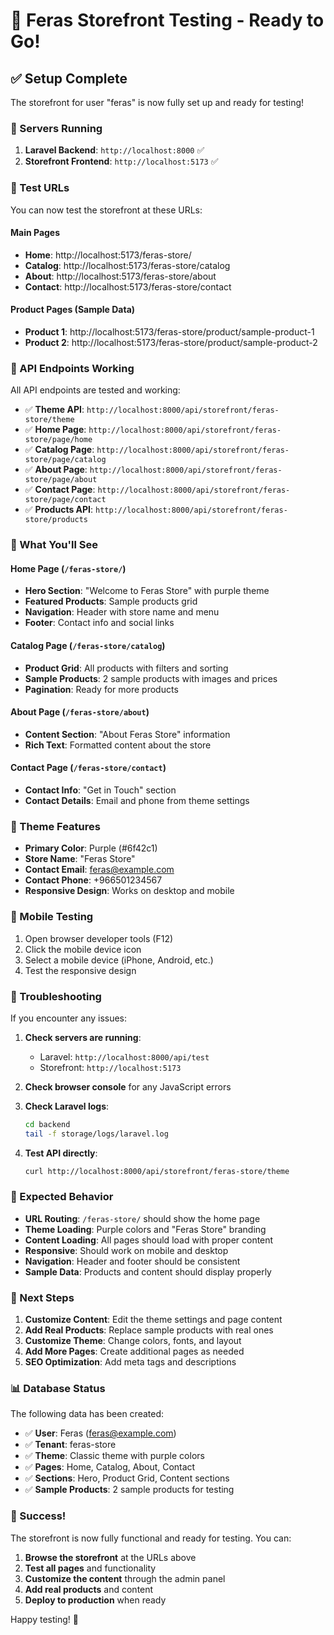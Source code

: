 # 🎉 Feras Storefront Testing - Ready to Go!

## ✅ Setup Complete

The storefront for user "feras" is now fully set up and ready for testing!

### 🚀 Servers Running

1. **Laravel Backend**: `http://localhost:8000` ✅
2. **Storefront Frontend**: `http://localhost:5173` ✅

### 🧪 Test URLs

You can now test the storefront at these URLs:

#### Main Pages
- **Home**: http://localhost:5173/feras-store/
- **Catalog**: http://localhost:5173/feras-store/catalog
- **About**: http://localhost:5173/feras-store/about
- **Contact**: http://localhost:5173/feras-store/contact

#### Product Pages (Sample Data)
- **Product 1**: http://localhost:5173/feras-store/product/sample-product-1
- **Product 2**: http://localhost:5173/feras-store/product/sample-product-2

### 🔌 API Endpoints Working

All API endpoints are tested and working:

- ✅ **Theme API**: `http://localhost:8000/api/storefront/feras-store/theme`
- ✅ **Home Page**: `http://localhost:8000/api/storefront/feras-store/page/home`
- ✅ **Catalog Page**: `http://localhost:8000/api/storefront/feras-store/page/catalog`
- ✅ **About Page**: `http://localhost:8000/api/storefront/feras-store/page/about`
- ✅ **Contact Page**: `http://localhost:8000/api/storefront/feras-store/page/contact`
- ✅ **Products API**: `http://localhost:8000/api/storefront/feras-store/products`

### 🎨 What You'll See

#### Home Page (`/feras-store/`)
- **Hero Section**: "Welcome to Feras Store" with purple theme
- **Featured Products**: Sample products grid
- **Navigation**: Header with store name and menu
- **Footer**: Contact info and social links

#### Catalog Page (`/feras-store/catalog`)
- **Product Grid**: All products with filters and sorting
- **Sample Products**: 2 sample products with images and prices
- **Pagination**: Ready for more products

#### About Page (`/feras-store/about`)
- **Content Section**: "About Feras Store" information
- **Rich Text**: Formatted content about the store

#### Contact Page (`/feras-store/contact`)
- **Contact Info**: "Get in Touch" section
- **Contact Details**: Email and phone from theme settings

### 🎨 Theme Features

- **Primary Color**: Purple (#6f42c1)
- **Store Name**: "Feras Store"
- **Contact Email**: feras@example.com
- **Contact Phone**: +966501234567
- **Responsive Design**: Works on desktop and mobile

### 📱 Mobile Testing

1. Open browser developer tools (F12)
2. Click the mobile device icon
3. Select a mobile device (iPhone, Android, etc.)
4. Test the responsive design

### 🔧 Troubleshooting

If you encounter any issues:

1. **Check servers are running**:
   - Laravel: `http://localhost:8000/api/test`
   - Storefront: `http://localhost:5173`

2. **Check browser console** for any JavaScript errors

3. **Check Laravel logs**:
   ```bash
   cd backend
   tail -f storage/logs/laravel.log
   ```

4. **Test API directly**:
   ```bash
   curl http://localhost:8000/api/storefront/feras-store/theme
   ```

### 🎯 Expected Behavior

- **URL Routing**: `/feras-store/` should show the home page
- **Theme Loading**: Purple colors and "Feras Store" branding
- **Content Loading**: All pages should load with proper content
- **Responsive**: Should work on mobile and desktop
- **Navigation**: Header and footer should be consistent
- **Sample Data**: Products and content should display properly

### 🚀 Next Steps

1. **Customize Content**: Edit the theme settings and page content
2. **Add Real Products**: Replace sample products with real ones
3. **Customize Theme**: Change colors, fonts, and layout
4. **Add More Pages**: Create additional pages as needed
5. **SEO Optimization**: Add meta tags and descriptions

### 📊 Database Status

The following data has been created:

- ✅ **User**: Feras (feras@example.com)
- ✅ **Tenant**: feras-store
- ✅ **Theme**: Classic theme with purple colors
- ✅ **Pages**: Home, Catalog, About, Contact
- ✅ **Sections**: Hero, Product Grid, Content sections
- ✅ **Sample Products**: 2 sample products for testing

### 🎉 Success!

The storefront is now fully functional and ready for testing. You can:

1. **Browse the storefront** at the URLs above
2. **Test all pages** and functionality
3. **Customize the content** through the admin panel
4. **Add real products** and content
5. **Deploy to production** when ready

Happy testing! 🚀






